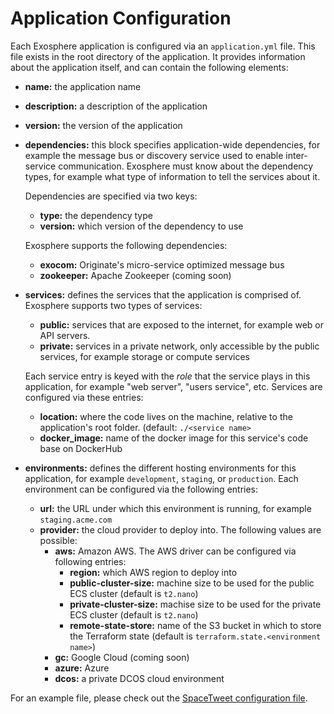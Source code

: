 # Application Configuration

Each Exosphere application is configured via an `application.yml` file.
This file exists in the root directory of the application.
It provides information about the application itself,
and can contain the following elements:

- __name:__ the application name
- __description:__ a description of the application
- __version:__ the version of the application

- __dependencies:__ this block specifies application-wide dependencies,
  for example the message bus or discovery service used to enable inter-service communication.
  Exosphere must know about the dependency types,
  for example what type of information to tell the services about it.

  Dependencies are specified via two keys:
  - __type:__ the dependency type
  - __version:__ which version of the dependency to use

  Exosphere supports the following dependencies:
  - __exocom:__ Originate's micro-service optimized message bus
  - __zookeeper:__ Apache Zookeeper (coming soon)

- __services:__ defines the services that the application is comprised of.
  Exosphere supports two types of services:
  - __public:__ services that are exposed to the internet,
    for example web or API servers.
  - __private:__ services in a private network, only accessible by the public services,
    for example storage or compute services

  Each service entry is keyed with the _role_ that the service plays in this application,
  for example "web server", "users service", etc.
  Services are configured via these entries:
  - __location:__ where the code lives on the machine, relative to the application's root folder.
    (default: `./<service name>`
  - __docker_image:__ name of the docker image for this service's code base on DockerHub

- __environments:__ defines the different hosting environments for this application,
  for example `development`, `staging`, or `production`.
  Each environment can be configured via the following entries:
  - __url:__ the URL under which this environment is running,
    for example `staging.acme.com`
  - __provider:__ the cloud provider to deploy into.
    The following values are possible:
    - __aws:__ Amazon AWS. The AWS driver can be configured via following entries:
      - __region:__ which AWS region to deploy into
      - __public-cluster-size:__ machine size to be used for the public ECS cluster (default is `t2.nano`)
      - __private-cluster-size:__ machise size to be used for the private ECS cluster (default is `t2.nano`)
      - __remote-state-store:__ name of the S3 bucket in which to store the Terraform state (default is `terraform.state.<environment name>`)
    - __gc:__ Google Cloud (coming soon)
    - __azure:__ Azure
    - __dcos:__ a private DCOS cloud environment


For an example file, please check out the
[SpaceTweet configuration file](https://github.com/Originate/space-tweet/blob/master/application.yml).
